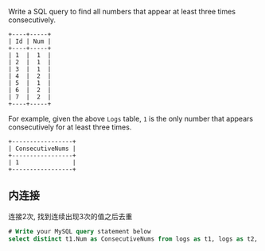 Write a SQL query to find all numbers that appear at least three times consecutively.

```
+----+-----+
| Id | Num |
+----+-----+
| 1  |  1  |
| 2  |  1  |
| 3  |  1  |
| 4  |  2  |
| 5  |  1  |
| 6  |  2  |
| 7  |  2  |
+----+-----+
```

For example, given the above `Logs` table, `1` is the only number that appears consecutively for at least three times.

```
+-----------------+
| ConsecutiveNums |
+-----------------+
| 1               |
+-----------------+
```

## 内连接

连接2次, 找到连续出现3次的值之后去重

```sql
# Write your MySQL query statement below
select distinct t1.Num as ConsecutiveNums from logs as t1, logs as t2, logs as t3 where t1.num = t2.num and t2.num = t3.num and t1.Id + 1 = t2.Id and t2.Id + 1 = t3.Id;
```

